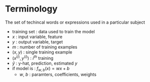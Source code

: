 # Terminology
The set of techincal words or expressions used in a particular subject

- training set : data used to train the model
- $x$ : input variable, feature
- $y$ : output variable, target
- $m$ : number of training examples
- $(x,y)$ : single training example
- $(x^{(i)}, y^{(i)})$ : $i^{th}$ training
- $\hat{y}$ : y-hat, prediction, estimated $y$
- if model is : $f_{w,b}(x) = wx + b$
    - $w$, $b$ : paramters, coefficients, weights

